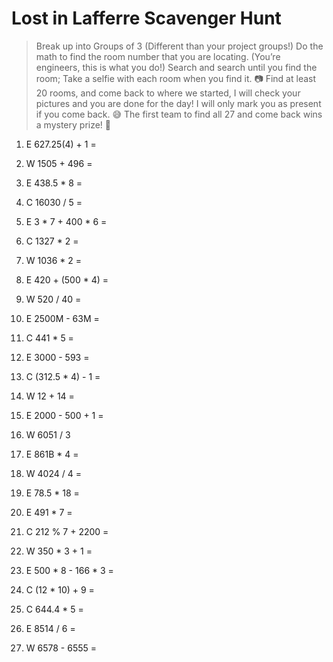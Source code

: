 # Lost in Lafferre Scavenger Hunt

> Break up into Groups of 3 (Different than your project groups!)
> Do the math to find the room number that you are locating. (You’re engineers, this is what you do!) 
> Search and search until you find the room; Take a selfie with each room when you find it. 📷
> Find at least 20 rooms, and come back to where we started, I will check your pictures and you are done for the day!
> I will only mark you as present if you come back. 😅
> The first team to find all 27 and come back wins a mystery prize! 🎁

1. E 627.25(4) + 1 = <!-- **E2510** -->

1. W 1505 + 496 = <!-- **W2001** -->

1. E 438.5 * 8 = <!-- **E3508** -->

1. C 16030 / 5 = <!-- **C3206** -->

1. E 3 * 7 + 400 * 6 = <!-- **E2421** -->

1. C 1327 * 2 = <!-- **C2654** -->

1. W 1036 * 2 = <!-- **W2072** -->

1. E 420 + (500 * 4) = <!-- **E2420** -->

1. W 520 / 40 = <!-- **W0013** -->

1. E 2500M - 63M = <!-- **E2437M** -->

1. C 441 * 5 = <!-- **C2205** -->

1. E 3000 - 593 = <!-- **E2407** -->

1. C (312.5 * 4) - 1 = <!-- **C1249** -->

1. W 12 + 14 = <!-- **W0026** -->

1. E 2000 - 500 + 1 = <!-- **E1501** -->

1. W 6051 / 3 <!-- **W2017** -->

1. E 861B * 4 = <!-- **E3444B** -->

1. W 4024 / 4 = <!-- **W1006** -->

1. E 78.5 * 18 = <!-- **E1413** -->

1. E 491 * 7 = <!-- **E3437** -->

1. C 212 % 7 + 2200 = <!-- **C2202** -->

1. W 350 * 3 + 1 = <!-- **W1051** -->

1. E 500 * 8 - 166 * 3 = <!-- **E3502** -->

1. C (12 * 10) + 9 = <!-- **C1209** -->

1. C 644.4 * 5 = <!-- **C3222** -->

1. E 8514 / 6 = <!-- **E1419** -->

1. W 6578 - 6555 = <!-- **W0023** -->
